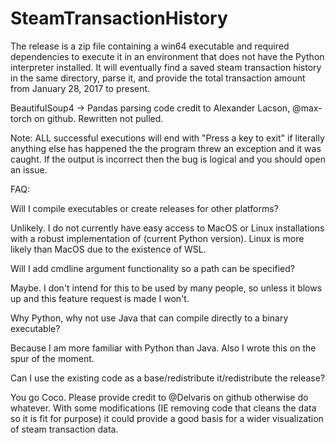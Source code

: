 # SteamTransactionHistory

The release is a zip file containing a win64 executable and required dependencies to execute it in an environment that does not have the Python interpreter installed.
It will eventually find a saved steam transaction history in the same directory, parse it, and provide the total transaction amount from January 28, 2017 to present.

BeautifulSoup4 -> Pandas parsing code credit to Alexander Lacson, @max-torch on github. Rewritten not pulled.

Note: ALL successful executions will end with "Press a key to exit" if literally anything else has happened the the program threw an exception and it was caught. If the output is incorrect
then the bug is logical and you should open an issue.

FAQ:

Will I compile executables or create releases for other platforms?

  Unlikely. I do not currently have easy access to MacOS or Linux installations with a robust implementation of (current Python version). Linux is more likely than MacOS due to the existence of WSL.

Will I add cmdline argument functionality so a path can be specified?
  
  Maybe. I don't intend for this to be used by many people, so unless it blows up and this feature request is made I won't.

Why Python, why not use Java that can compile directly to a binary executable?

  Because I am more familiar with Python than Java. Also I wrote this on the spur of the moment.

Can I use the existing code as a base/redistribute it/redistribute the release?

  You go Coco. Please provide credit to @Delvaris on github otherwise do whatever. With some modifications (IE removing code that cleans the data so it is fit for purpose) it could provide a good basis
  for a wider visualization of steam transaction data.
